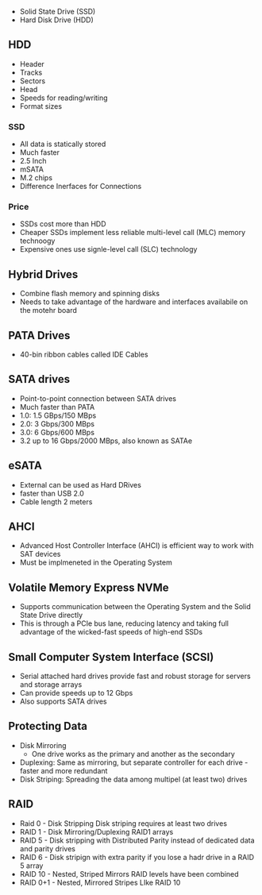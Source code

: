- Solid State Drive (SSD)
- Hard Disk Drive (HDD)

## HDD

- Header
- Tracks
- Sectors
- Head
- Speeds for reading/writing
- Format sizes

### SSD

- All data is statically stored
- Much faster
- 2.5 Inch
- mSATA
- M.2 chips
- Difference Inerfaces for Connections

### Price

- SSDs cost more than HDD
- Cheaper SSDs implement less reliable multi-level call (MLC) memory technoogy
- Expensive ones use signle-level call (SLC) technology

## Hybrid Drives

- Combine flash memory and spinning disks
- Needs to take advantage of the hardware and interfaces availabile on the motehr board

## PATA Drives

- 40-bin ribbon cables called IDE Cables

## SATA drives

- Point-to-point connection between SATA drives
- Much faster than PATA
- 1.0: 1.5 GBps/150 MBps
- 2.0: 3 Gbps/300 MBps
- 3.0: 6 Gbps/600 MBps
- 3.2 up to 16 Gbps/2000 MBps, also known as SATAe

## eSATA

- External can be used as Hard DRives
- faster than USB 2.0
- Cable length 2 meters

## AHCI

- Advanced Host Controller Interface (AHCI) is efficient way to work with SAT devices
- Must be implmeneted in the Operating System

## Volatile Memory Express NVMe

- Supports communication between the Operating System and the Solid State Drive directly
- This is through a PCIe bus lane, reducing latency and taking full advantage of the wicked-fast speeds of high-end SSDs

## Small Computer System Interface (SCSI)

- Serial attached hard drives provide fast and robust storage for servers and storage arrays
- Can provide speeds up to 12 Gbps
- Also supports SATA drives

## Protecting Data

- Disk Mirroring
  - One drive works as the primary and another as the secondary 
- Duplexing: Same as mirroring, but separate controller for each drive - faster and more redundant
- Disk Striping: Spreading the data among multipel (at least two) drives

## RAID

- Raid 0 - Disk Stripping Disk striping requires at least two drives
- RAID 1 - Disk Mirroring/Duplexing RAID1 arrays
- RAID 5 - Disk stripping with Distributed Parity instead of dedicated data and parity drives
- RAID 6 - Disk stripign with extra parity if you lose a hadr drive in a RAID 5 array
- RAID 10 - Nested, Striped Mirrors RAID levels have been combined
- RAID 0+1 - Nested, Mirrored Stripes LIke RAID 10
